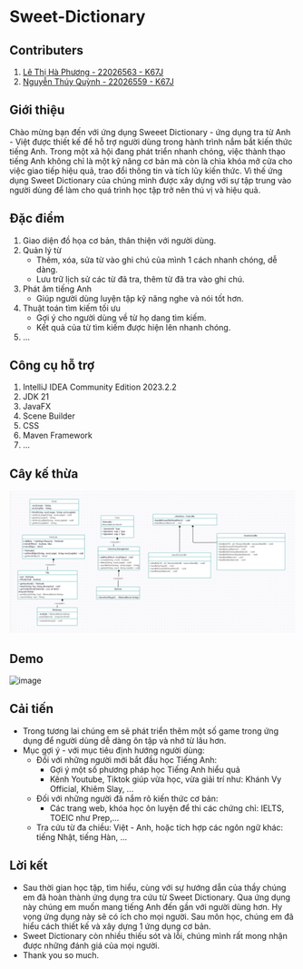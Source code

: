 # Sweet-Dictionary
## Contributers
1. [Lê Thị Hà Phương - 22026563 - K67J](https://github.com/chip1911)
2. [Nguyễn Thúy Quỳnh - 22026559 - K67J](https://github.com/ntqqtn)
## Giới thiệu
Chào mừng bạn đến với ứng dụng Sweeet Dictionary - ứng dụng tra từ Anh - Việt được thiết kế để hỗ trợ người dùng trong hành trình nắm bắt kiến thức tiếng Anh. Trong một xã hội đang phát triển nhanh chóng, việc thành thạo tiếng Anh không chỉ là một kỹ năng cơ bản mà còn là chìa khóa mở cửa cho việc giao tiếp hiệu quả, trao đổi thông tin và tích lũy kiến thức. Vì thế ứng dụng Sweet Dictionary của chúng mình được xây dựng với sự tập trung vào người dùng để làm cho quá trình học tập trở nên thú vị và hiệu quả.
## Đặc điểm
1. Giao diện đồ họa cơ bản, thân thiện với người dùng.
2. Quản lý từ
   - Thêm, xóa, sửa từ vào ghi chú của mình 1 cách nhanh chóng, dễ dàng.
   - Lưu trữ lịch sử các từ đã tra, thêm từ đã tra vào ghi chú.
3. Phát âm tiếng Anh
   - Giúp người dùng luyện tập kỹ năng nghe và nói tốt hơn.
4. Thuật toán tìm kiếm tối ưu
   - Gợi ý cho người dùng về từ họ dang tìm kiếm.
   - Kết quả của từ tìm kiếm được hiện lên nhanh chóng.
5. ...
## Công cụ hỗ trợ
1. IntelliJ IDEA Community Edition 2023.2.2
2. JDK 21
3. JavaFX
4. Scene Builder
5. CSS
6. Maven Framework
7. ...
## Cây kế thừa
![](src/main/resources/image/uml_dict.png)
## Demo
![image](https://github.com/ntqqtn/Sweet-Dictionary/assets/125810931/883e73d9-b7a3-4bb6-af43-76b4f9c9d2cb)

## Cải tiến
  - Trong tương lai chúng em sẽ phát triển thêm một số game trong ứng dụng để người dùng dễ dàng ôn tập và nhớ từ lâu hơn.
  - Mục gợi ý - với mục tiêu định hướng người dùng:
     * Đối với những người mới bắt đầu học Tiếng Anh:
       + Gợi ý một số phương pháp học Tiếng Anh hiểu quả
       + Kênh Youtube, Tiktok giúp vừa học, vừa giải trí như: Khánh Vy Official, Khiêm Slay, ...
     * Đối với những người đã nắm rõ kiến thức cơ bản:
       + Các trang web, khóa học ôn luyện để thi các chứng chỉ: IELTS, TOEIC như Prep,...
     * Tra cứu từ đa chiều: Việt - Anh, hoặc tích hợp các ngôn ngữ khác: tiếng Nhật, tiếng Hàn, ...
## Lời kết
 - Sau thời gian học tập, tìm hiểu, cùng với sự hướng dẫn của thầy chúng em đã hoàn thành ứng dụng tra cứu từ Sweet Dictionary. Qua ứng dụng này chúng em muốn mang tiếng Anh đến gần với người dùng hơn. Hy vọng ứng dụng này sẽ có ích cho mọi người. Sau môn học, chúng em đã hiểu cách thiết kế và xây dựng 1 ứng dụng cơ bản.
 - Sweet Dictionary còn nhiều thiếu sót và lỗi, chúng mình rất mong nhận được những đánh giá của mọi người.
 - Thank you so much.
